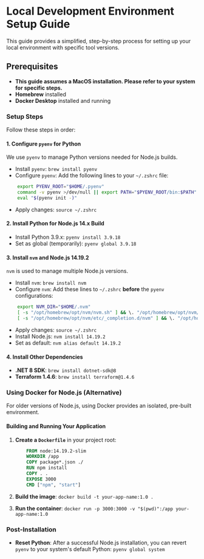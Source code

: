 
# Local Development Environment Setup Guide

This guide provides a simplified, step-by-step process for setting up your local environment with specific tool versions.

## Prerequisites

* **This guide assumes a MacOS installation. Please refer to your system for specific steps.**
* **Homebrew** installed
* **Docker Desktop** installed and running

### Setup Steps

Follow these steps in order:

#### 1. Configure `pyenv` for Python

We use `pyenv` to manage Python versions needed for Node.js builds.

* Install `pyenv`: `brew install pyenv`
* Configure `pyenv`: Add the following lines to your `~/.zshrc` file:

```bash
    export PYENV_ROOT="$HOME/.pyenv"
    command -v pyenv >/dev/null || export PATH="$PYENV_ROOT/bin:$PATH"
    eval "$(pyenv init -)"
```

* Apply changes: `source ~/.zshrc`

#### 2. Install Python for Node.js 14.x Build

* Install Python 3.9.x: `pyenv install 3.9.18`
* Set as global (temporarily): `pyenv global 3.9.18`

#### 3. Install `nvm` and Node.js 14.19.2

`nvm` is used to manage multiple Node.js versions.

* Install `nvm`: `brew install nvm`
* Configure `nvm`: Add these lines to `~/.zshrc` **before** the `pyenv` configurations:

```bash
    export NVM_DIR="$HOME/.nvm"
    [ -s "/opt/homebrew/opt/nvm/nvm.sh" ] && \. "/opt/homebrew/opt/nvm/nvm.sh"
    [ -s "/opt/homebrew/opt/nvm/etc/_completion.d/nvm" ] && \. "/opt/homebrew/opt/nvm/etc/_completion.d/nvm"
```

* Apply changes: `source ~/.zshrc`
* Install Node.js: `nvm install 14.19.2`
* Set as default: `nvm alias default 14.19.2`

#### 4. Install Other Dependencies

* **.NET 8 SDK**: `brew install dotnet-sdk@8`
* **Terraform 1.4.6**: `brew install terraform@1.4.6`

### Using Docker for Node.js (Alternative)

For older versions of Node.js, using Docker provides an isolated, pre-built environment.

#### Building and Running Your Application

1. **Create a `Dockerfile`** in your project root:

    ```dockerfile
        FROM node:14.19.2-slim
        WORKDIR /app
        COPY package*.json ./
        RUN npm install
        COPY . .
        EXPOSE 3000
        CMD ["npm", "start"]
    ```

2. **Build the image**: `docker build -t your-app-name:1.0 .`
3. **Run the container**: `docker run -p 3000:3000 -v "$(pwd)":/app your-app-name:1.0`

### Post-Installation

* **Reset Python**: After a successful Node.js installation, you can revert `pyenv` to your system's default Python:
    `pyenv global system`
